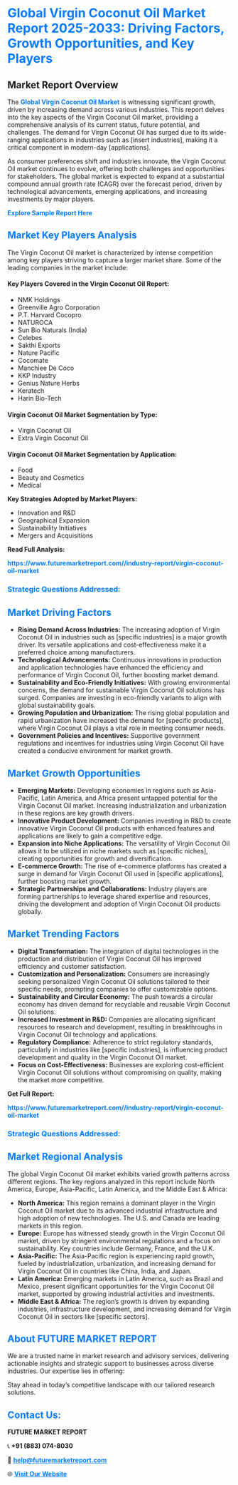 <h1 style="color: #007BFF;">Global Virgin Coconut Oil Market Report 2025-2033: Driving Factors, Growth Opportunities, and Key Players</h1>

<section id="overview">
<h2>Market Report Overview</h2>
<p>The <a href="https://www.futuremarketreport.com//industry-report/virgin-coconut-oil-market" style="color: #007BFF; text-decoration: none;"><strong>Global Virgin Coconut Oil Market</strong></a> is witnessing significant growth, driven by increasing demand across various industries. This report delves into the key aspects of the Virgin Coconut Oil market, providing a comprehensive analysis of its current status, future potential, and challenges. The demand for Virgin Coconut Oil has surged due to its wide-ranging applications in industries such as [insert industries], making it a critical component in modern-day [applications].</p>
<p>As consumer preferences shift and industries innovate, the Virgin Coconut Oil market continues to evolve, offering both challenges and opportunities for stakeholders. The global market is expected to expand at a substantial compound annual growth rate (CAGR) over the forecast period, driven by technological advancements, emerging applications, and increasing investments by major players.</p>
</section>

<section id="overview">
<p><a href="https://www.futuremarketreport.com//request-sample/reportId=86627" style="color: #007BFF; text-decoration: none;"><strong>Explore Sample Report Here</strong></a></p>
</section>

<section id="key-players">
<h2 style="color: #007BFF;">Market Key Players Analysis</h2>
<p>The Virgin Coconut Oil market is characterized by intense competition among key players striving to capture a larger market share. Some of the leading companies in the market include:</p>
<h4>Key Players Covered in the Virgin Coconut Oil Report:</h4>
<ul><li>NMK Holdings</li><li>Greenville Agro Corporation</li><li>P.T. Harvard Cocopro</li><li>NATUROCA</li><li>Sun Bio Naturals (India)</li><li>Celebes</li><li>Sakthi Exports</li><li>Nature Pacific</li><li>Cocomate</li><li>Manchiee De Coco</li><li>KKP Industry</li><li>Genius Nature Herbs</li><li>Keratech</li><li>Harin Bio-Tech</li></ul>
<h4>Virgin Coconut Oil Market Segmentation by Type:</h4>
<ul><li>Virgin Coconut Oil</li><li>Extra Virgin Coconut Oil</li></ul>

<h4>Virgin Coconut Oil Market Segmentation by Application:</h4>
<ul><li>Food</li><li>Beauty and Cosmetics</li><li>Medical</li></ul>
<p><strong>Key Strategies Adopted by Market Players:</strong></p>
<ul>
<li>Innovation and R&D</li>
<li>Geographical Expansion</li>
<li>Sustainability Initiatives</li>
<li>Mergers and Acquisitions</li>
</ul>
</section>

<section>
<p><strong>Read Full Analysis: </strong></p><a href="https://www.futuremarketreport.com//industry-report/virgin-coconut-oil-market" style="color: #007BFF; text-decoration: none;"><strong>https://www.futuremarketreport.com//industry-report/virgin-coconut-oil-market</strong></a>
<h3 style="color: #007BFF;">Strategic Questions Addressed:</h3>
</section>

<section id="driving-factors">
<h2 style="color: #007BFF;">Market Driving Factors</h2>
<ul>
<li><strong>Rising Demand Across Industries:</strong> The increasing adoption of Virgin Coconut Oil in industries such as [specific industries] is a major growth driver. Its versatile applications and cost-effectiveness make it a preferred choice among manufacturers.</li>
<li><strong>Technological Advancements:</strong> Continuous innovations in production and application technologies have enhanced the efficiency and performance of Virgin Coconut Oil, further boosting market demand.</li>
<li><strong>Sustainability and Eco-Friendly Initiatives:</strong> With growing environmental concerns, the demand for sustainable Virgin Coconut Oil solutions has surged. Companies are investing in eco-friendly variants to align with global sustainability goals.</li>
<li><strong>Growing Population and Urbanization:</strong> The rising global population and rapid urbanization have increased the demand for [specific products], where Virgin Coconut Oil plays a vital role in meeting consumer needs.</li>
<li><strong>Government Policies and Incentives:</strong> Supportive government regulations and incentives for industries using Virgin Coconut Oil have created a conducive environment for market growth.</li>
</ul>
</section>

<section id="growth-opportunities">
<h2 style="color: #007BFF;">Market Growth Opportunities</h2>
<ul>
<li><strong>Emerging Markets:</strong> Developing economies in regions such as Asia-Pacific, Latin America, and Africa present untapped potential for the Virgin Coconut Oil market. Increasing industrialization and urbanization in these regions are key growth drivers.</li>
<li><strong>Innovative Product Development:</strong> Companies investing in R&D to create innovative Virgin Coconut Oil products with enhanced features and applications are likely to gain a competitive edge.</li>
<li><strong>Expansion into Niche Applications:</strong> The versatility of Virgin Coconut Oil allows it to be utilized in niche markets such as [specific niches], creating opportunities for growth and diversification.</li>
<li><strong>E-commerce Growth:</strong> The rise of e-commerce platforms has created a surge in demand for Virgin Coconut Oil used in [specific applications], further boosting market growth.</li>
<li><strong>Strategic Partnerships and Collaborations:</strong> Industry players are forming partnerships to leverage shared expertise and resources, driving the development and adoption of Virgin Coconut Oil products globally.</li>
</ul>
</section>

<section id="trending-factors">
<h2 style="color: #007BFF;">Market Trending Factors</h2>
<ul>
<li><strong>Digital Transformation:</strong> The integration of digital technologies in the production and distribution of Virgin Coconut Oil has improved efficiency and customer satisfaction.</li>
<li><strong>Customization and Personalization:</strong> Consumers are increasingly seeking personalized Virgin Coconut Oil solutions tailored to their specific needs, prompting companies to offer customizable options.</li>
<li><strong>Sustainability and Circular Economy:</strong> The push towards a circular economy has driven demand for recyclable and reusable Virgin Coconut Oil solutions.</li>
<li><strong>Increased Investment in R&D:</strong> Companies are allocating significant resources to research and development, resulting in breakthroughs in Virgin Coconut Oil technology and applications.</li>
<li><strong>Regulatory Compliance:</strong> Adherence to strict regulatory standards, particularly in industries like [specific industries], is influencing product development and quality in the Virgin Coconut Oil market.</li>
<li><strong>Focus on Cost-Effectiveness:</strong> Businesses are exploring cost-efficient Virgin Coconut Oil solutions without compromising on quality, making the market more competitive.</li>
</ul>
</section>

<section>
<p><strong>Get Full Report: </strong></p><a href="https://www.futuremarketreport.com//industry-report/virgin-coconut-oil-market" style="color: #007BFF; text-decoration: none;"><strong>https://www.futuremarketreport.com//industry-report/virgin-coconut-oil-market</strong></a>
<h3 style="color: #007BFF;">Strategic Questions Addressed:</h3>
</section>


<section id="regional-analysis">
<h2 style="color: #007BFF;">Market Regional Analysis</h2>
<p>The global Virgin Coconut Oil market exhibits varied growth patterns across different regions. The key regions analyzed in this report include North America, Europe, Asia-Pacific, Latin America, and the Middle East & Africa:</p>
<ul>
<li><strong>North America:</strong> This region remains a dominant player in the Virgin Coconut Oil market due to its advanced industrial infrastructure and high adoption of new technologies. The U.S. and Canada are leading markets in this region.</li>
<li><strong>Europe:</strong> Europe has witnessed steady growth in the Virgin Coconut Oil market, driven by stringent environmental regulations and a focus on sustainability. Key countries include Germany, France, and the U.K.</li>
<li><strong>Asia-Pacific:</strong> The Asia-Pacific region is experiencing rapid growth, fueled by industrialization, urbanization, and increasing demand for Virgin Coconut Oil in countries like China, India, and Japan.</li>
<li><strong>Latin America:</strong> Emerging markets in Latin America, such as Brazil and Mexico, present significant opportunities for the Virgin Coconut Oil market, supported by growing industrial activities and investments.</li>
<li><strong>Middle East & Africa:</strong> The region’s growth is driven by expanding industries, infrastructure development, and increasing demand for Virgin Coconut Oil in sectors like [specific sectors].</li>
</ul>
</section>

<footer>
<h2 style="color: #007BFF;">About FUTURE MARKET REPORT</h2>
<p>We are a trusted name in market research and advisory services, delivering actionable insights and strategic support to businesses across diverse industries. Our expertise lies in offering:</p>

<p>Stay ahead in today’s competitive landscape with our tailored research solutions.</p>

<h2 style="color: #007BFF;">Contact Us:</h2>
<p><strong>FUTURE MARKET REPORT</strong></p>
<p>📞 <strong>+91 (883) 074-8030</strong></p>
<p>📧 <strong><a href="mailto:help@futuremarketreport.com" style="color: #007BFF;">help@futuremarketreport.com</a></strong></p>
<p>🌐 <strong><a href="https://www.futuremarketreport.com/" style="color: #007BFF;">Visit Our Website</a></strong></p>
</footer>